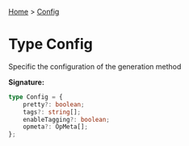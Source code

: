 [Home](../index.md) &gt; [Config](./config.md)

# Type Config

Specific the configuration of the generation method

<b>Signature:</b>

```typescript
type Config = {
    pretty?: boolean;
    tags?: string[];
    enableTagging?: boolean;
    opmeta?: OpMeta[];
};
```
